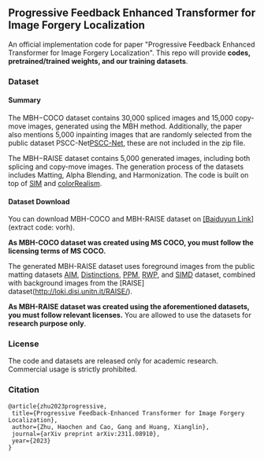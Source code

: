 ## Progressive Feedback Enhanced Transformer for Image Forgery Localization  
An official implementation code for paper "Progressive Feedback Enhanced Transformer for Image Forgery Localization".
This repo will provide <B>codes, pretrained/trained weights, and our training datasets</B>. 

 
### Dataset
#### Summary 
The MBH−COCO dataset contains 30,000 spliced images and 15,000 copy-move images, generated using the MBH method. 
Additionally, the paper also mentions 5,000 inpainting images that are randomly selected from the public dataset PSCC-Net[PSCC-Net](https://github.com/proteus1991/PSCC-Net), these are not included in the zip file.

The MBH−RAISE dataset contains 5,000 generated images, including both splicing and copy-move images.
The generation process of the datasets includes Matting, Alpha Blending, and Harmonization. The code is built on top of [SIM](https://github.com/nowsyn/SIM) and [colorRealism](https://github.com/jflalonde/colorRealism).

#### Dataset Download
You can download MBH-COCO and MBH-RAISE dataset on
[[Baiduyun Link]](https://pan.baidu.com/s/1L8E6695h47pzJ_yubLAJ2A) (extract code: vorh).

**As MBH-COCO dataset was created using MS COCO, you must follow the licensing terms of MS COCO.**

The generated MBH-RAISE dataset uses foreground images from the public matting datasets [AIM](https://github.com/JizhiziLi/AIM), [Distinctions](https://github.com/yuhaoliu7456/CVPR2020-HAttMatting), [PPM](https://github.com/Chinees-zhang/MODNet), [RWP](https://github.com/yucornetto/MGMatting), and [SIMD](https://github.com/nowsyn/SIM) dataset, combined with background images from the [RAISE] dataset(http://loki.disi.unitn.it/RAISE/).

**As MBH-RAISE dataset was created using the aforementioned datasets, you must follow relevant licenses.**
You are allowed to use the datasets for <B>research purpose only</B>.

### License 
The code and datasets are released only for academic research. 
Commercial usage is strictly prohibited.

### Citation
 ```
@article{zhu2023progressive,
  title={Progressive Feedback-Enhanced Transformer for Image Forgery Localization},
  author={Zhu, Haochen and Cao, Gang and Huang, Xianglin},
  journal={arXiv preprint arXiv:2311.08910},
  year={2023}
}
```
